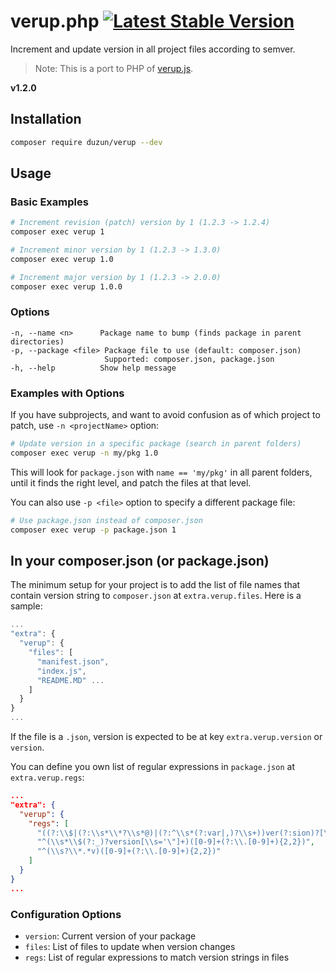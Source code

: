 # verup.php [![Latest Stable Version](https://poser.pugx.org/duzun/verup/v/stable)](https://packagist.org/packages/duzun/verup)

Increment and update version in all project files according to semver.

> Note: This is a port to PHP of [verup.js](https://github.com/duzun/verup).

**v1.2.0**

## Installation

```bash
composer require duzun/verup --dev
```

## Usage

### Basic Examples

```bash
# Increment revision (patch) version by 1 (1.2.3 -> 1.2.4)
composer exec verup 1

# Increment minor version by 1 (1.2.3 -> 1.3.0)
composer exec verup 1.0

# Increment major version by 1 (1.2.3 -> 2.0.0)
composer exec verup 1.0.0
```

### Options

```text
-n, --name <n>      Package name to bump (finds package in parent directories)
-p, --package <file> Package file to use (default: composer.json)
                     Supported: composer.json, package.json
-h, --help          Show help message
```

### Examples with Options

If you have subprojects, and want to avoid confusion as of
which project to patch, use `-n <projectName>` option:

```bash
# Update version in a specific package (search in parent folders)
composer exec verup -n my/pkg 1.0
```

This will look for `package.json` with `name == 'my/pkg'` in all parent folders,
until it finds the right level, and patch the files at that level.

You can also use `-p <file>` option to specify a different package file:

```bash
# Use package.json instead of composer.json
composer exec verup -p package.json 1
```

## In your composer.json (or package.json)

The minimum setup for your project is to add the list of file names that contain
version string to `composer.json` at `extra.verup.files`.
Here is a sample:

```js
...
"extra": {
  "verup": {
    "files": [
      "manifest.json",
      "index.js",
      "README.MD" ...
    ]
  }
}
...
```

If the file is a `.json`, version is expected to be at key `extra.verup.version` or `version`.

You can define you own list of regular expressions in `package.json` at `extra.verup.regs`:

```json
...
"extra": {
  "verup": {
    "regs": [
      "((?:\\$|(?:\\s*\\*?\\s*@)|(?:^\\s*(?:var|,)?\\s+))ver(?:sion)?[\\s\\:='\"]+)([0-9]+(?:\\.[0-9]+){2,2})",
      "^(\\s*\\$(?:_)?version[\\s='\"]+)([0-9]+(?:\\.[0-9]+){2,2})",
      "^(\\s?\\*.*v)([0-9]+(?:\\.[0-9]+){2,2})"
    ]
  }
}
...
```

### Configuration Options

-   `version`: Current version of your package
-   `files`: List of files to update when version changes
-   `regs`: List of regular expressions to match version strings in files
